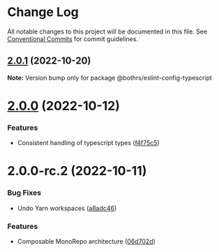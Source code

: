 # Change Log

All notable changes to this project will be documented in this file.
See [Conventional Commits](https://conventionalcommits.org) for commit guidelines.

## [2.0.1](https://github.com/bothrs/eslint-config/compare/@bothrs/eslint-config-typescript@2.0.0...@bothrs/eslint-config-typescript@2.0.1) (2022-10-20)

**Note:** Version bump only for package @bothrs/eslint-config-typescript

# [2.0.0](https://github.com/bothrs/eslint-config/compare/@bothrs/eslint-config-typescript@2.0.0-rc.2...@bothrs/eslint-config-typescript@2.0.0) (2022-10-12)

### Features

- Consistent handling of typescript types ([f4f75c5](https://github.com/bothrs/eslint-config/commit/f4f75c5e787e4122251cde6e3feea12ee057eb4f))

# 2.0.0-rc.2 (2022-10-11)

### Bug Fixes

- Undo Yarn workspaces ([a8adc46](https://github.com/bothrs/eslint-config/commit/a8adc460d3034d9240300880e44ba39d97d95c32))

### Features

- Composable MonoRepo architecture ([06d702d](https://github.com/bothrs/eslint-config/commit/06d702d2fe6286b4d01aaabdb404c95ee74f801e))
